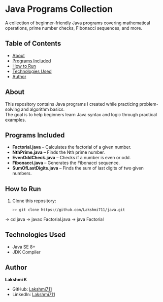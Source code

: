 # Java Programs Collection
A collection of beginner-friendly Java programs covering mathematical operations, prime number checks, Fibonacci sequences, and more.
## Table of Contents
- [About](#about)
- [Programs Included](#programs-included)
- [How to Run](#how-to-run)
- [Technologies Used](#technologies-used)
- [Author](#author)
## About
This repository contains Java programs I created while practicing problem-solving and algorithm basics.  
The goal is to help beginners learn Java syntax and logic through practical examples.
## Programs Included
- **Factorial.java** – Calculates the factorial of a given number.
- **NthPrime.java** – Finds the Nth prime number.
- **EvenOddCheck.java** – Checks if a number is even or odd.
- **Fibonacci.java** – Generates the Fibonacci sequence.
- **SumOfLastDigits.java** – Finds the sum of last digits of two given numbers.
## How to Run
1. Clone this repository:
   ```bash
   >> git clone https://github.com/Lakshmi711/java.git
-> cd java
-> javac Factorial.java
-> java Factorial
## Technologies Used
- Java SE 8+
- JDK Compiler
## Author
**Lakshmi K**  
- GitHub: [Lakshmi711](https://github.com/Lakshmi711)  
- LinkedIn: [Lakshmi711](https://www.linkedin.com/in/lakshmi-ramesh07/)  
